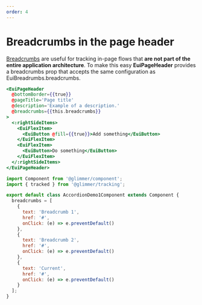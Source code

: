 ```yaml
---
order: 4
---
```


# Breadcrumbs in the page header

<EuiText>
	<a href="#">Breadcrumbs</a> are useful for tracking in-page flows that <strong>are not part of the entire application architecture</strong>. To make this easy <strong>EuiPageHeader</strong> provides a <EuiCode>breadcrumbs</EuiCode> prop that accepts the same configuration as <EuiCode>EuiBreadrumbs.breadcrumbs</EuiCode>.
</EuiText>

```hbs template
<EuiPageHeader
  @bottomBorder={{true}}
  @pageTitle='Page title'
  @description='Example of a description.'
  @breadcrumbs={{this.breadcrumbs}}
>
  <:rightSideItems>
    <EuiFlexItem>
      <EuiButton @fill={{true}}>Add something</EuiButton>
    </EuiFlexItem>
    <EuiFlexItem>
      <EuiButton>Do something</EuiButton>
    </EuiFlexItem>
  </:rightSideItems>
</EuiPageHeader>
```

```js component
import Component from '@glimmer/component';
import { tracked } from '@glimmer/tracking';

export default class AccordionDemo1Component extends Component {
  breadcrumbs = [
    {
      text: 'Breadcrumb 1',
      href: '#',
      onClick: (e) => e.preventDefault()
    },
    {
      text: 'Breadcrumb 2',
      href: '#',
      onClick: (e) => e.preventDefault()
    },
    {
      text: 'Current',
      href: '#',
      onClick: (e) => e.preventDefault()
    }
  ];
}
```

